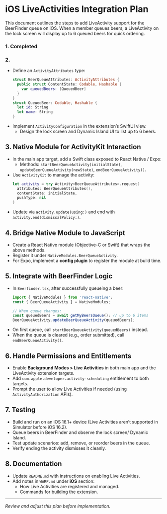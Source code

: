 # iOS LiveActivities Integration Plan

This document outlines the steps to add LiveActivity support for the BeerFinder queue on iOS. When a member queues beers, a LiveActivity on the lock screen will display up to 6 queued beers for quick ordering.

### 1. Completed

### 2.
- Define an `ActivityAttributes` type:
  ```swift
  struct BeerQueueAttributes: ActivityAttributes {
    public struct ContentState: Codable, Hashable {
      var queuedBeers: [QueuedBeer]
    }
  }
  struct QueuedBeer: Codable, Hashable {
    let id: String
    let name: String
  }
  ```
- Implement `ActivityConfiguration` in the extension’s SwiftUI view.
  - Design the lock screen and Dynamic Island UI to list up to 6 beers.

## 3. Native Module for ActivityKit Interaction

- In the main app target, add a Swift class exposed to React Native / Expo:
  - Methods: `startBeerQueueActivity(initialState)`, `updateBeerQueueActivity(newState)`, `endBeerQueueActivity()`.
- Use `ActivityKit` to manage the activity:
  ```swift
  let activity = try Activity<BeerQueueAttributes>.request(
    attributes: BeerQueueAttributes(),
    contentState: initialState,
    pushType: nil
  )
  ```
- Update via `activity.update(using:)` and end with `activity.end(dismissalPolicy:)`.

## 4. Bridge Native Module to JavaScript

- Create a React Native module (Objective-C or Swift) that wraps the above methods.
- Register it under `NativeModules.BeerQueueActivity`.
- For Expo, implement a **config plugin** to register the module at build time.

## 5. Integrate with BeerFinder Logic

- In `Beerfinder.tsx`, after successfully queueing a beer:
  ```ts
  import { NativeModules } from 'react-native';
  const { BeerQueueActivity } = NativeModules;

  // When queue changes:
  const queuedBeers = await getMyBeersQueue(); // up to 6 items
  BeerQueueActivity.updateBeerQueueActivity(queuedBeers);
  ```
- On first queue, call `startBeerQueueActivity(queuedBeers)` instead.
- When the queue is cleared (e.g., order submitted), call `endBeerQueueActivity()`.

## 6. Handle Permissions and Entitlements

- Enable **Background Modes > Live Activities** in both main app and the LiveActivity extension targets.
- Add `com.apple.developer.activity-scheduling` entitlement to both targets.
- Prompt the user to allow Live Activities if needed (using `ActivityAuthorization` APIs).

## 7. Testing

- Build and run on an iOS 16.1+ device (Live Activities aren’t supported in Simulator before iOS 16.2).
- Queue beers in BeerFinder and observe the lock screen/ Dynamic Island.
- Test update scenarios: add, remove, or reorder beers in the queue.
- Verify ending the activity dismisses it cleanly.

## 8. Documentation

- Update `README.md` with instructions on enabling Live Activities.
- Add notes in `WARP.md` under **iOS** section:
  - How Live Activities are registered and managed.
  - Commands for building the extension.

---

*Review and adjust this plan before implementation.*

